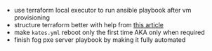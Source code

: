 - use terraform local executor to run ansible playbook after vm provisioning
- structure terraform better with help from [this article](https://12ft.io/proxy?q=https%3A%2F%2Fmedium.com%2Fcodex%2Fterraform-best-practices-limit-resources-in-your-project-a3f3275f7bbf)
- make `kates.yml` reboot only the first time AKA only when required
- finish fog pxe server playbook by making it fully automated
